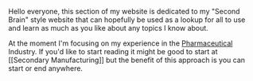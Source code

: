 Hello everyone, this section of my website is dedicated to my "Second Brain" style website that can hopefully be used as a lookup for all to use and learn as much as you like about any topics I know about.

At the moment I'm focusing on my experience in the [Pharmaceutical](/Notes/Pharma/) Industry. If you'd like to start reading it might be good to start at [[Secondary Manufacturing]] but the benefit of this approach is you can start or end anywhere.